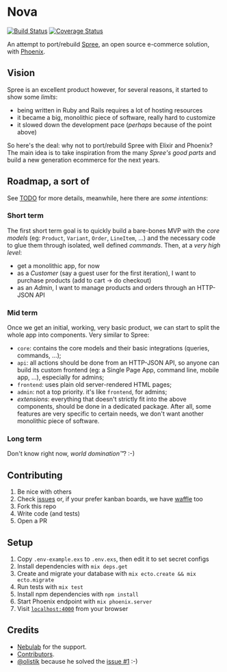 # Nova

[![Build Status](https://travis-ci.org/nebulab/nova.svg)](https://travis-ci.org/nebulab/nova) [![Coverage Status](https://coveralls.io/repos/nebulab/nova/badge.svg?branch=master&service=github)](https://coveralls.io/github/nebulab/nova?branch=master)

An attempt to port/rebuild [Spree](http://spreecommerce.com), an open source e-commerce solution, with [Phoenix](http://www.phoenixframework.org/).


## Vision
Spree is an excellent product however,
for several reasons, it started to show some _limits_:

* being written in Ruby and Rails requires a lot of hosting resources
* it became a big, monolithic piece of software, really hard to customize
* it slowed down the development pace (_perhaps_ because of the point above)

So here's the deal: why not to port/rebuild Spree with Elixir and Phoenix? The main
idea is to take inspiration from the many _Spree's good parts_ and build a new
generation ecommerce for the next years.

## Roadmap, a sort of
See [TODO](TODO.md) for more details, meanwhile, here there are _some intentions_:

### Short term
The first short term goal is to quickly build a bare-bones MVP with the _core models_ (eg: `Product`, `Variant`, `Order`, `LineItem`, ...) and the necessary code to glue them through isolated, well defined _commands_. Then, at a _very high level_:

* get a monolithic app, for now
* as a _Customer_ (say a guest user for the first iteration), I want to purchase products (add to cart -> do checkout)
* as an _Admin_, I want to manage products and orders through an HTTP-JSON API

### Mid term
Once we get an initial, working, very basic product, we can start to split the whole app into components. Very similar to Spree:

* `core`: contains the core models and their basic integrations (queries, commands, ...);
* `api`: all actions should be done from an HTTP-JSON API, so anyone can build its custom frontend (eg: a Single Page App, command line, mobile app, ...), especially for admins;
* `frontend`: uses plain old server-rendered HTML pages;
* `admin`: not a top priority. it's like `frontend`, for admins;
* _extensions_: everything that doesn't strictly fit into the above components, should be done in a dedicated package. After all, some features are very specific to certain needs, we don't want another monolithic piece of software.

### Long term
Don't know right now, _world domination™_? :-)

## Contributing
1. Be nice with others
2. Check [issues](https://github.com/nebulab/nova/issues) or, if your prefer kanban boards, we have [waffle](https://waffle.io/nebulab/nova) too
3. Fork this repo
4. Write code (and tests)
5. Open a PR

## Setup

  1. Copy `.env-example.exs` to `.env.exs`, then edit it to set secret configs
  2. Install dependencies with `mix deps.get`
  3. Create and migrate your database with `mix ecto.create && mix ecto.migrate`
  4. Run tests with `mix test`
  5. Install npm dependencies with `npm install`
  5. Start Phoenix endpoint with `mix phoenix.server`
  6. Visit [`localhost:4000`](http://localhost:4000) from your browser

## Credits
* [Nebulab](http://nebulab.it) for the support.
* [Contributors](https://github.com/nebulab/nova/graphs/contributors).
* [@olistik](https://olisti.co/) because he solved the [issue #1](https://github.com/nebulab/nova/issues/1) :-)
